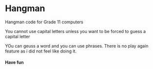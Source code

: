 # Hangman
Hangman code for Grade 11 computers

You cannot use capital letters unless you want to be forced to guess a capital letter

YOu can geuss a word and you can use phrases. There is no play again feature as i did not feel like doing it.

#### Have fun
